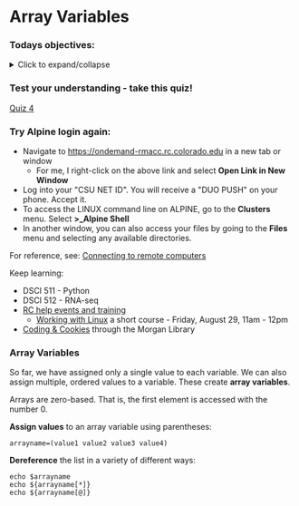 # Array Variables

### Todays objectives: 

<details>
  <summary>Click to expand/collapse</summary>

- **Vocabulary**
  - Variables
  - Values
  - Variable assignment, reassignment, & dereferencing
  - Integers v. floating point numbers
  - Array variables
  - Array elements
  - Indexing
  - Special variables
  - Hard Coding
  - String
  - String operation
  - Replacement/substitution
  - Sub-setting strings
  - Sub-strings
  - The environment
  - Environmental variables
  - Startup files
  - Control flow

- **Things you should know how to do after this class**
  - Know how to assign and reassign variables
  - Know how to dereference variables to reveal their associated values
  - Know what constitutes an allowed and good sense name for a variable
  - Capture output of a command as a variable
  - Know some basic math operations
  - Know what an array variable is and how to assign values to one
  - Understand the basics of array indexing
  - Know how to enter input into a script by passing argument that can be accessed with a special variable
  - Know how to save output from a script using `>` and `>>`
  - Know a little bit about manipulating string variables
  - Understand that when strings are saved as the values of a variable, they can be manipulated using string operations.
  - Be able to describe the environment. Know that the shell stores information about the environment in environmental variables. Be able to dereference environmental variables on your terminal or within a script
  - Be able to differentiate sequences, conditionals, and loops

- **Commands covered**
  - `; (chaining)`
  - `bash`
  - `echo`
  - `variable=value`
  - `variable=$(command)`
  - `variable=$((math expression))`
  - `$variable`
  - `${variable}`
  - `arrayvariable=(value1 value2 value3)`
  - `${arrayvariable[*]}`
  - `${arrayvariable[@]}`
  - `${arrayvariable[0]}`
  - `${arrayvariable[1]}`
  - `${arrayvariable[#]}`
  - `${#arrayvariable[@]}`
  - `read`
  - `$0`
  - `$1`
  - `$2`
  - `$#`
  - `$@`
  - `$*`
  - String operations:
    - `newvar=${oldvar/a/A}`
    - `newvar=${oldvar//a/A}`
    - `newvar=${oldvar/#To/So}`
    - `newvar=${oldvar/%txt/fastq}`
    - `newvar=${oldvar:3}`
    - `newvar=${oldvar:3:4}`
  - `printenv`
  - `$USER`

</details>

### Test your understanding - take this quiz!

[Quiz 4](https://forms.gle/Yzqwismcg5N1RB136)

### Try Alpine login again:  

- Navigate to https://ondemand-rmacc.rc.colorado.edu in a new tab or window
  - For me, I right-click on the above link and select **Open Link in New Window**
- Log into your "CSU NET ID". You will receive a "DUO PUSH" on your phone. Accept it.
- To access the LINUX command line on ALPINE, go to the **Clusters** menu. Select **>_Alpine Shell**
- In another window, you can also access your files by going to the **Files** menu and selecting any available directories.

For reference, see: [Connecting to remote computers](../../Resources/Connecting_to_remote_computers.md)

Keep learning: 
- DSCI 511 - Python
- DSCI 512 - RNA-seq
- [RC help events and training](https://www.colorado.edu/rc/events)
  - [Working with Linux](https://colorado.libcal.com/calendar/events/linux) a short course - Friday, August 29, 11am - 12pm
- [Coding & Cookies]() through the Morgan Library

### Array Variables

So far, we have assigned only a single value to each variable. We can also assign multiple, ordered values to a variable. These create **array variables**.

Arrays are zero-based. That is, the first element is accessed with the number 0.

**Assign values** to an array variable using parentheses:

```
arrayname=(value1 value2 value3 value4)
```

**Dereference** the list in a variety of different ways:

```
echo $arrayname
echo ${arrayname[*]}
echo ${arrayname[@]}
```



